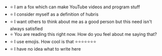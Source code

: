 - ⭐️ I am a fox which can make YouTube videos and program stuff
- ⭐️ I consider myself as a definition of hubris
- ⭐️ I want others to think about me as a good person but this need isn't always satisfied
- ⭐️ You are reading this right now. How do you feel about me saying that?
- ⭐️ I use emojis. How cool is that ⭐️⭐️⭐️⭐️⭐️⭐️⭐️
- ⭐️ I have no idea what to write here

<!---
the-fox-itself/the-fox-itself is a ✨ special ✨ repository because its `README.md` (this file) appears on your GitHub profile.
You can click the Preview link to take a look at your changes.
--->
